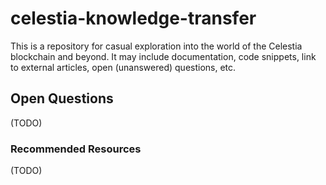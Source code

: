# celestia-knowledge-transfer

This is a repository for casual exploration into the world of the Celestia blockchain and beyond. It may include documentation, code snippets, link to external articles, open (unanswered) questions, etc.

## Open Questions

(TODO)

### Recommended Resources

(TODO)
